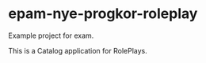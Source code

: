 # epam-nye-progkor-roleplay
Example project for exam.

This is a Catalog application for RolePlays.
